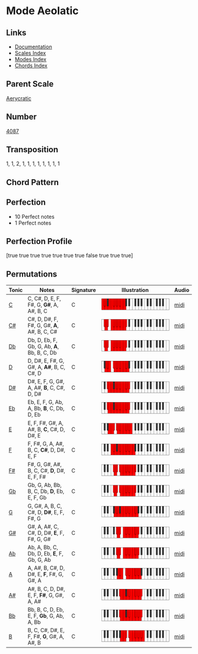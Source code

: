 # Mode Aeolatic

## Links

- [Documentation](README.md)
- [Scales Index](Scales.md)
- [Modes Index](Modes.md)
- [Chords Index](Chords.md)

## Parent Scale

[Aerycratic](ScaleAerycratic.md)

## Number

[4087](https://ianring.com/musictheory/scales/4087)

## Transposition

1, 1, 2, 1, 1, 1, 1, 1, 1, 1, 1

## Chord Pattern



## Perfection

- 10 Perfect notes
- 1 Perfect notes

## Perfection Profile

[true true true true true true true false true true true]

## Permutations

| Tonic | Notes | Signature | Illustration | Audio |
|-------|-------|-----------|--------------|-------|
| [C](ModeCNaturalAeolatic.md) | C, C#, D, E, F, F#, G, **G#**, A, A#, B, C | C | ![CNaturalAeolatic](ModeCNaturalAeolatic.png) | [midi](https://github.com/edipermadi/music/blob/main/docs/ModeCNaturalAeolatic.mid?raw=true) |
| [C#](ModeCSharpAeolatic.md) | C#, D, D#, F, F#, G, G#, **A**, A#, B, C, C# | C | ![CSharpAeolatic](ModeCSharpAeolatic.png) | [midi](https://github.com/edipermadi/music/blob/main/docs/ModeCSharpAeolatic.mid?raw=true) |
| [Db](ModeDFlatAeolatic.md) | Db, D, Eb, F, Gb, G, Ab, **A**, Bb, B, C, Db | C | ![DFlatAeolatic](ModeDFlatAeolatic.png) | [midi](https://github.com/edipermadi/music/blob/main/docs/ModeDFlatAeolatic.mid?raw=true) |
| [D](ModeDNaturalAeolatic.md) | D, D#, E, F#, G, G#, A, **A#**, B, C, C#, D | C | ![DNaturalAeolatic](ModeDNaturalAeolatic.png) | [midi](https://github.com/edipermadi/music/blob/main/docs/ModeDNaturalAeolatic.mid?raw=true) |
| [D#](ModeDSharpAeolatic.md) | D#, E, F, G, G#, A, A#, **B**, C, C#, D, D# | C | ![DSharpAeolatic](ModeDSharpAeolatic.png) | [midi](https://github.com/edipermadi/music/blob/main/docs/ModeDSharpAeolatic.mid?raw=true) |
| [Eb](ModeEFlatAeolatic.md) | Eb, E, F, G, Ab, A, Bb, **B**, C, Db, D, Eb | C | ![EFlatAeolatic](ModeEFlatAeolatic.png) | [midi](https://github.com/edipermadi/music/blob/main/docs/ModeEFlatAeolatic.mid?raw=true) |
| [E](ModeENaturalAeolatic.md) | E, F, F#, G#, A, A#, B, **C**, C#, D, D#, E | C | ![ENaturalAeolatic](ModeENaturalAeolatic.png) | [midi](https://github.com/edipermadi/music/blob/main/docs/ModeENaturalAeolatic.mid?raw=true) |
| [F](ModeFNaturalAeolatic.md) | F, F#, G, A, A#, B, C, **C#**, D, D#, E, F | C | ![FNaturalAeolatic](ModeFNaturalAeolatic.png) | [midi](https://github.com/edipermadi/music/blob/main/docs/ModeFNaturalAeolatic.mid?raw=true) |
| [F#](ModeFSharpAeolatic.md) | F#, G, G#, A#, B, C, C#, **D**, D#, E, F, F# | C | ![FSharpAeolatic](ModeFSharpAeolatic.png) | [midi](https://github.com/edipermadi/music/blob/main/docs/ModeFSharpAeolatic.mid?raw=true) |
| [Gb](ModeGFlatAeolatic.md) | Gb, G, Ab, Bb, B, C, Db, **D**, Eb, E, F, Gb | C | ![GFlatAeolatic](ModeGFlatAeolatic.png) | [midi](https://github.com/edipermadi/music/blob/main/docs/ModeGFlatAeolatic.mid?raw=true) |
| [G](ModeGNaturalAeolatic.md) | G, G#, A, B, C, C#, D, **D#**, E, F, F#, G | C | ![GNaturalAeolatic](ModeGNaturalAeolatic.png) | [midi](https://github.com/edipermadi/music/blob/main/docs/ModeGNaturalAeolatic.mid?raw=true) |
| [G#](ModeGSharpAeolatic.md) | G#, A, A#, C, C#, D, D#, **E**, F, F#, G, G# | C | ![GSharpAeolatic](ModeGSharpAeolatic.png) | [midi](https://github.com/edipermadi/music/blob/main/docs/ModeGSharpAeolatic.mid?raw=true) |
| [Ab](ModeAFlatAeolatic.md) | Ab, A, Bb, C, Db, D, Eb, **E**, F, Gb, G, Ab | C | ![AFlatAeolatic](ModeAFlatAeolatic.png) | [midi](https://github.com/edipermadi/music/blob/main/docs/ModeAFlatAeolatic.mid?raw=true) |
| [A](ModeANaturalAeolatic.md) | A, A#, B, C#, D, D#, E, **F**, F#, G, G#, A | C | ![ANaturalAeolatic](ModeANaturalAeolatic.png) | [midi](https://github.com/edipermadi/music/blob/main/docs/ModeANaturalAeolatic.mid?raw=true) |
| [A#](ModeASharpAeolatic.md) | A#, B, C, D, D#, E, F, **F#**, G, G#, A, A# | C | ![ASharpAeolatic](ModeASharpAeolatic.png) | [midi](https://github.com/edipermadi/music/blob/main/docs/ModeASharpAeolatic.mid?raw=true) |
| [Bb](ModeBFlatAeolatic.md) | Bb, B, C, D, Eb, E, F, **Gb**, G, Ab, A, Bb | C | ![BFlatAeolatic](ModeBFlatAeolatic.png) | [midi](https://github.com/edipermadi/music/blob/main/docs/ModeBFlatAeolatic.mid?raw=true) |
| [B](ModeBNaturalAeolatic.md) | B, C, C#, D#, E, F, F#, **G**, G#, A, A#, B | C | ![BNaturalAeolatic](ModeBNaturalAeolatic.png) | [midi](https://github.com/edipermadi/music/blob/main/docs/ModeBNaturalAeolatic.mid?raw=true) |
